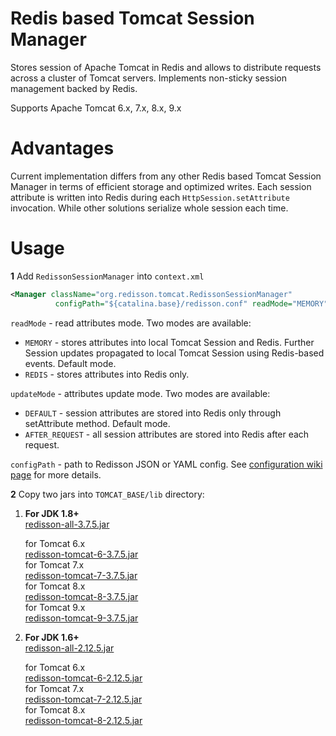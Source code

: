 Redis based Tomcat Session Manager
===

Stores session of Apache Tomcat in Redis and allows to distribute requests across a cluster of Tomcat servers. Implements non-sticky session management backed by Redis.  

Supports Apache Tomcat 6.x, 7.x, 8.x, 9.x

Advantages
===

Current implementation differs from any other Redis based Tomcat Session Manager in terms of efficient storage and optimized writes. Each session attribute is written into Redis during each `HttpSession.setAttribute` invocation. While other solutions serialize whole session each time.

Usage
===

**1** Add `RedissonSessionManager` into `context.xml`
   
   ```xml
<Manager className="org.redisson.tomcat.RedissonSessionManager"
	         configPath="${catalina.base}/redisson.conf" readMode="MEMORY" updateMode="DEFAULT"/>
   ```
   `readMode` - read attributes mode. Two modes are available:
   * `MEMORY` - stores attributes into local Tomcat Session and Redis. Further Session updates propagated to local Tomcat Session using Redis-based events. Default mode.
   * `REDIS` - stores attributes into Redis only.  

   `updateMode` - attributes update mode. Two modes are available:
   * `DEFAULT` - session attributes are stored into Redis only through setAttribute method. Default mode.
   * `AFTER_REQUEST` - all session attributes are stored into Redis after each request.

   `configPath` - path to Redisson JSON or YAML config. See [configuration wiki page](https://github.com/redisson/redisson/wiki/2.-Configuration) for more details.


**2** Copy two jars into `TOMCAT_BASE/lib` directory:
  
1. __For JDK 1.8+__  
      [redisson-all-3.7.5.jar](https://repository.sonatype.org/service/local/artifact/maven/redirect?r=central-proxy&g=org.redisson&a=redisson-all&v=3.7.5&e=jar)
  
      for Tomcat 6.x  
      [redisson-tomcat-6-3.7.5.jar](https://repository.sonatype.org/service/local/artifact/maven/redirect?r=central-proxy&g=org.redisson&a=redisson-tomcat-6&v=3.7.5&e=jar)  
      for Tomcat 7.x  
      [redisson-tomcat-7-3.7.5.jar](https://repository.sonatype.org/service/local/artifact/maven/redirect?r=central-proxy&g=org.redisson&a=redisson-tomcat-7&v=3.7.5&e=jar)  
      for Tomcat 8.x  
      [redisson-tomcat-8-3.7.5.jar](https://repository.sonatype.org/service/local/artifact/maven/redirect?r=central-proxy&g=org.redisson&a=redisson-tomcat-8&v=3.7.5&e=jar)  
      for Tomcat 9.x  
      [redisson-tomcat-9-3.7.5.jar](https://repository.sonatype.org/service/local/artifact/maven/redirect?r=central-proxy&g=org.redisson&a=redisson-tomcat-9&v=3.7.5&e=jar)  
  
2. __For JDK 1.6+__  
      [redisson-all-2.12.5.jar](https://repository.sonatype.org/service/local/artifact/maven/redirect?r=central-proxy&g=org.redisson&a=redisson-all&v=2.12.5&e=jar)
  
      for Tomcat 6.x  
      [redisson-tomcat-6-2.12.5.jar](https://repository.sonatype.org/service/local/artifact/maven/redirect?r=central-proxy&g=org.redisson&a=redisson-tomcat-6&v=2.12.5&e=jar)  
      for Tomcat 7.x  
      [redisson-tomcat-7-2.12.5.jar](https://repository.sonatype.org/service/local/artifact/maven/redirect?r=central-proxy&g=org.redisson&a=redisson-tomcat-7&v=2.12.5&e=jar)  
      for Tomcat 8.x  
      [redisson-tomcat-8-2.12.5.jar](https://repository.sonatype.org/service/local/artifact/maven/redirect?r=central-proxy&g=org.redisson&a=redisson-tomcat-8&v=2.12.5&e=jar)  


